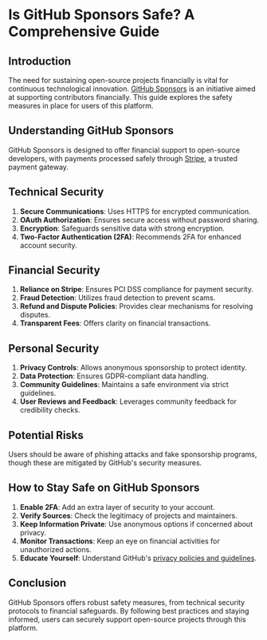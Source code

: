 # Is GitHub Sponsors Safe? A Comprehensive Guide

## Introduction

The need for sustaining open-source projects financially is vital for continuous technological innovation. [GitHub Sponsors](https://github.com/sponsors) is an initiative aimed at supporting contributors financially. This guide explores the safety measures in place for users of this platform.

## Understanding GitHub Sponsors

GitHub Sponsors is designed to offer financial support to open-source developers, with payments processed safely through [Stripe](https://stripe.com), a trusted payment gateway.

## Technical Security

1. **Secure Communications**: Uses HTTPS for encrypted communication.
2. **OAuth Authorization**: Ensures secure access without password sharing.
3. **Encryption**: Safeguards sensitive data with strong encryption.
4. **Two-Factor Authentication (2FA)**: Recommends 2FA for enhanced account security.

## Financial Security

1. **Reliance on Stripe**: Ensures PCI DSS compliance for payment security.
2. **Fraud Detection**: Utilizes fraud detection to prevent scams.
3. **Refund and Dispute Policies**: Provides clear mechanisms for resolving disputes.
4. **Transparent Fees**: Offers clarity on financial transactions.

## Personal Security

1. **Privacy Controls**: Allows anonymous sponsorship to protect identity.
2. **Data Protection**: Ensures GDPR-compliant data handling.
3. **Community Guidelines**: Maintains a safe environment via strict guidelines.
4. **User Reviews and Feedback**: Leverages community feedback for credibility checks.

## Potential Risks

Users should be aware of phishing attacks and fake sponsorship programs, though these are mitigated by GitHub's security measures.

## How to Stay Safe on GitHub Sponsors

1. **Enable 2FA**: Add an extra layer of security to your account.
2. **Verify Sources**: Check the legitimacy of projects and maintainers.
3. **Keep Information Private**: Use anonymous options if concerned about privacy.
4. **Monitor Transactions**: Keep an eye on financial activities for unauthorized actions.
5. **Educate Yourself**: Understand GitHub's [privacy policies and guidelines](https://docs.github.com/en/github/site-policy/github-privacy-statement).

## Conclusion

GitHub Sponsors offers robust safety measures, from technical security protocols to financial safeguards. By following best practices and staying informed, users can securely support open-source projects through this platform.
